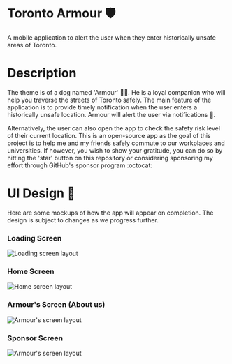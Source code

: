 # Toronto Armour 🛡️
A mobile application to alert the user when they enter historically unsafe areas of Toronto.

# Description
The theme is of a dog named 'Armour' 🐕‍🦺. He is a loyal companion who will help you traverse the streets of Toronto safely. The main feature of the application is to provide timely notification when the user enters a historically unsafe location. Armour will alert the user via notifications 🔔.

Alternatively, the user can also open the app to check the safety risk level of their current location. This is an open-source app as the goal of this project is to help me and my friends safely commute to our workplaces and universities. If however, you wish to show your gratitude, you can do so by hitting the 'star' button on this repository or considering sponsoring my effort through GitHub's sponsor program :octocat:

# UI Design 🎨
Here are some mockups of how the app will appear on completion. The design is subject to changes as we progress further.

### Loading Screen
![Loading screen layout](https://github.com/pandyah5/StaySafe/blob/main/images/app_layout/LoadingPage.png?raw=true)

### Home Screen
![Home screen layout](https://github.com/pandyah5/StaySafe/blob/main/images/app_layout/HomeScreen.png?raw=true)

### Armour's Screen (About us)
![Armour's screen layout](https://github.com/pandyah5/StaySafe/blob/main/images/app_layout/ArmourScreen.png?raw=true)

### Sponsor Screen
![Armour's screen layout](https://github.com/pandyah5/StaySafe/blob/main/images/app_layout/SponsorScreen.png?raw=true)
